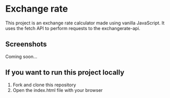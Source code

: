 # Exchange rate
This project is an exchange rate calculator made using vanilla JavaScript.
It uses the fetch API to perform requests to the exchangerate-api.

## Screenshots
Coming soon...

## If you want to run this project locally
1. Fork and clone this repository
2. Open the index.html file with your browser